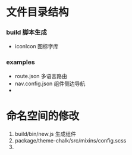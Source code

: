 # 文件目录结构

### build 脚本生成
- iconIcon 图标字库

### examples
- route.json 多语言路由
- nav.config.json 组件侧边导航
-  


# 命名空间的修改
1. build/bin/new.js 生成组件
2. package/theme-chalk/src/mixins/config.scss
3. 
